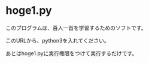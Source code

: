 hoge1.py
========
このプログラムは、百人一首を学習するためのソフトです。

このURLから、python3を入れてください。

あとはhoge1.pyに実行権限をつけて実行するだけです。
